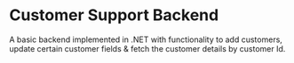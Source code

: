 # Customer Support Backend

A basic backend implemented in .NET with functionality to add customers, update certain customer fields & fetch the customer details by customer Id.